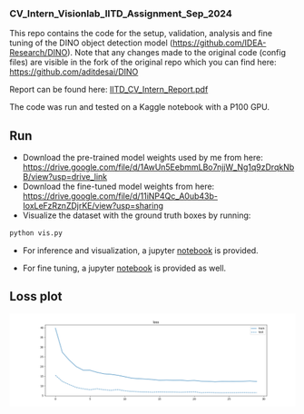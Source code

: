 ### CV_Intern_Visionlab_IITD_Assignment_Sep_2024

This repo contains the code for the setup, validation, analysis and fine tuning of the DINO object detection model (https://github.com/IDEA-Research/DINO). Note that any changes made to the original code (config files) are visible in the fork of the original repo which you can find here: https://github.com/aditdesai/DINO

Report can be found here: [IITD_CV_Intern_Report.pdf]()

The code was run and tested on a Kaggle notebook with a P100 GPU.

## Run

- Download the pre-trained model weights used by me from here: https://drive.google.com/file/d/1AwUn5EebmmLBo7njjW_Ng1q9zDrqkNbB/view?usp=drive_link
- Download the fine-tuned model weights from here: https://drive.google.com/file/d/11iNP4Qc_A0ub43b-IoxLeFzRznZDjrKE/view?usp=sharing
- Visualize the dataset with the ground truth boxes by running:

```sh
python vis.py
```

- For inference and visualization, a jupyter [notebook](eval-vis.ipynb) is provided.

- For fine tuning, a jupyter [notebook](fine-tune.ipynb) is provided as well.


## Loss plot

![Loss plot](loss_plot.png)